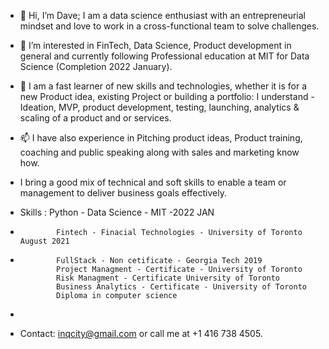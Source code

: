 - 👋 Hi, I’m Dave; I am a data science enthusiast with an entrepreneurial mindset and love to work in a cross-functional team to solve challenges.
     
- 👀 I’m interested in FinTech, Data Science, Product development in general and currently following Professional education at MIT for Data Science (Completion 2022 January).

- 🌱 I am a fast learner of new skills and technologies, whether it is for a new Product idea, existing Project or building a  portfolio: I understand - Ideation, MVP, product development, testing, launching, analytics & scaling of a product and or services.

- 📫 I have also experience in Pitching product ideas,  Product training, coaching and public speaking along with sales and marketing know how.

-    I bring a good mix of technical and soft skills to enable a team or management to deliver business goals effectively. 
-    Skills : Python  - Data Science - MIT -2022 JAN
-             Fintech - Finacial Technologies - University of Toronto August 2021
-             FullStack - Non cetificate - Georgia Tech 2019 
              Project Managment - Certificate - University of Toronto
              Risk Managment - Certificate University of Toronto
              Business Analytics - Certificate - University of Toronto
              Diploma in computer science
              
-    
-    Contact: inqcity@gmail.com or call me at +1 416 738 4505.


<!---
DaveD55555/DaveD55555 is a ✨ special ✨ repository because its `README.md` (this file) appears on your GitHub profile.
You can click the Preview link to take a look at your changes.
--->
